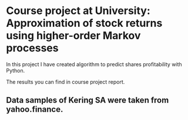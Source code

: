 
# Сourse project at University: Approximation of stock returns using higher-order Markov processes


In this project I have created algorithm to predict shares profitability with Python.


The results you can find in course project report.


## Data samples of Kering SA were taken from yahoo.finance. 
